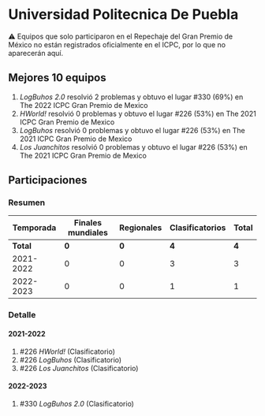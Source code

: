 # Universidad Politecnica De Puebla

:warning: Equipos que solo participaron en el Repechaje del Gran Premio de México no están registrados oficialmente en el ICPC, por lo que no aparecerán aquí.

## Mejores 10 equipos

1. _LogBuhos 2.0_ resolvió 2 problemas y obtuvo el lugar #330 (69%) en The 2022 ICPC Gran Premio de Mexico
1. _HWorld!_ resolvió 0 problemas y obtuvo el lugar #226 (53%) en The 2021 ICPC Gran Premio de Mexico
1. _LogBuhos_ resolvió 0 problemas y obtuvo el lugar #226 (53%) en The 2021 ICPC Gran Premio de Mexico
1. _Los Juanchitos_ resolvió 0 problemas y obtuvo el lugar #226 (53%) en The 2021 ICPC Gran Premio de Mexico

## Participaciones

### Resumen

| Temporada | Finales mundiales | Regionales | Clasificatorios | Total |
| --- | --- | --- | --- | --- |
| **Total** | **0** | **0** | **4** | **4** |
| 2021-2022 | 0 | 0 | 3 | 3 |
| 2022-2023 | 0 | 0 | 1 | 1 |

### Detalle

#### 2021-2022

1. #226 _HWorld!_ (Clasificatorio)
1. #226 _LogBuhos_ (Clasificatorio)
1. #226 _Los Juanchitos_ (Clasificatorio)

#### 2022-2023

1. #330 _LogBuhos 2.0_ (Clasificatorio)




